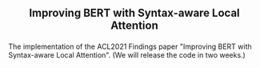 <h2 align="center">
	<p>Improving BERT with Syntax-aware Local Attention</p>
</h2>

The implementation of the ACL2021 Findings paper "Improving BERT with Syntax-aware Local Attention". (We will release the code in two weeks.)
